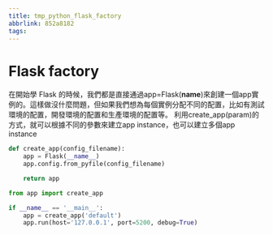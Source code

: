 ```yaml
---
title: tmp_python_flask_factory
abbrlink: 852a8182
tags:
---
```

Flask factory
===
在開始學 Flask 的時候，我們都是直接通過app=Flask(__name__)來創建一個app實例的。這樣做沒什麼問題，但如果我們想為每個實例分配不同的配置，比如有測試環境的配置，開發環境的配置和生產環境的配置等。
利用create_app(param)的方式，就可以根據不同的參數來建立app instance，也可以建立多個app instance
```python
def create_app(config_filename):
    app = Flask(__name__)
    app.config.from_pyfile(config_filename)

    return app

from app import create_app

if __name__ == '__main__':
    app = create_app('default')
    app.run(host='127.0.0.1', port=5200, debug=True)
```